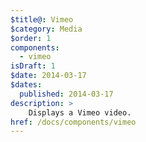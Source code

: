 ```yaml
---
$title@: Vimeo
$category: Media
$order: 1
components:
  - vimeo
isDraft: 1
$date: 2014-03-17
$dates:
  published: 2014-03-17
description: >
    Displays a Vimeo video.
href: /docs/components/vimeo
---
```

<amp-vimeo data-videoid="27246366"
  layout="responsive"
  width="16"
  height="9"></amp-vimeo>
